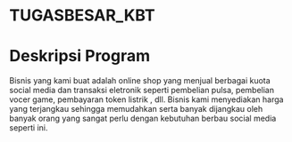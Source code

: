 # TUGASBESAR_KBT
# Deskripsi Program
Bisnis yang kami buat adalah online shop yang menjual berbagai kuota social media dan transaksi eletronik seperti pembelian pulsa, pembelian vocer game, pembayaran token listrik , dll. Bisnis kami menyediakan harga yang terjangkau sehingga memudahkan serta banyak dijangkau oleh banyak orang yang sangat perlu dengan kebutuhan berbau  social media seperti ini.
